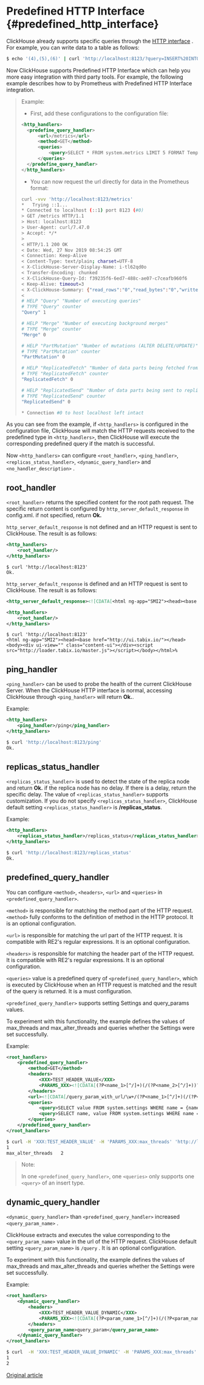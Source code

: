 # Predefined HTTP Interface {#predefined_http_interface}

ClickHouse already supports specific queries through the [HTTP interface](../../interfaces/HTTP/http.md) . For example, you can write data to a table as follows:
 
```bash
$ echo '(4),(5),(6)' | curl 'http://localhost:8123/?query=INSERT%20INTO%20t%20VALUES' --data-binary @-
```

Now ClickHouse supports Predefined HTTP Interface which can help you more easy integration with third party tools. For example, the following example describes how to by Prometheus with Predefined HTTP Interface integration.

> Example:
> 
> * First, add these configurations to the configuration file:
> 
> ``` xml
> <http_handlers>
>	<predefine_query_handler>
>	    <url>/metrics</url>
>	    <method>GET</method>
>	    <queries>
>	        <query>SELECT * FROM system.metrics LIMIT 5 FORMAT Template SETTINGS format_template_resultset = 'prometheus_template_output_format_resultset', format_template_row = 'prometheus_template_output_format_row', format_template_rows_between_delimiter = '\n'</query>
>	    </queries>
>	</predefine_query_handler>
> </http_handlers>
> ```
> 
> * You can now request the url directly for data in the Prometheus format:
> 
> ``` bash
> curl -vvv 'http://localhost:8123/metrics'
> *   Trying ::1...
> * Connected to localhost (::1) port 8123 (#0)
> > GET /metrics HTTP/1.1
> > Host: localhost:8123
> > User-Agent: curl/7.47.0
> > Accept: */*
> > 
> < HTTP/1.1 200 OK
> < Date: Wed, 27 Nov 2019 08:54:25 GMT
> < Connection: Keep-Alive
> < Content-Type: text/plain; charset=UTF-8
> < X-ClickHouse-Server-Display-Name: i-tl62qd0o
> < Transfer-Encoding: chunked
> < X-ClickHouse-Query-Id: f39235f6-6ed7-488c-ae07-c7ceafb960f6
> < Keep-Alive: timeout=3
> < X-ClickHouse-Summary: {"read_rows":"0","read_bytes":"0","written_rows":"0","written_bytes":"0","total_rows_to_read":"0"}
> < 
> # HELP "Query" "Number of executing queries"
> # TYPE "Query" counter
> "Query" 1
> 
> # HELP "Merge" "Number of executing background merges"
> # TYPE "Merge" counter
> "Merge" 0
> 
> # HELP "PartMutation" "Number of mutations (ALTER DELETE/UPDATE)"
> # TYPE "PartMutation" counter
> "PartMutation" 0
> 
> # HELP "ReplicatedFetch" "Number of data parts being fetched from replica"
> # TYPE "ReplicatedFetch" counter
> "ReplicatedFetch" 0
> 
> # HELP "ReplicatedSend" "Number of data parts being sent to replicas"
> # TYPE "ReplicatedSend" counter
> "ReplicatedSend" 0
> 
> * Connection #0 to host localhost left intact
> ```

As you can see from the example, if  `<http_handlers>` is configured in the configuration file, ClickHouse will match the HTTP requests received to the predefined type in  `<http_handlers>`, then ClickHouse will execute the corresponding predefined query if the match is successful.

Now `<http_handlers>` can configure `<root_handler>`, `<ping_handler>`, `<replicas_status_handler>`, `<dynamic_query_handler>` and `<no_handler_description>` .

## root_handler

 `<root_handler>` returns the specified content for the root path request. The specific return content is configured by `http_server_default_response` in config.xml. if not specified, return **Ok.** 

`http_server_default_response` is not defined and an HTTP request is sent to ClickHouse. The result is as follows:

```xml
<http_handlers>
    <root_handler/>
</http_handlers>
```

```
$ curl 'http://localhost:8123'
Ok.
```

`http_server_default_response` is defined and an HTTP request is sent to ClickHouse. The result is as follows:

```xml
<http_server_default_response><![CDATA[<html ng-app="SMI2"><head><base href="http://ui.tabix.io/"></head><body><div ui-view="" class="content-ui"></div><script src="http://loader.tabix.io/master.js"></script></body></html>]]></http_server_default_response>

<http_handlers>
    <root_handler/>
</http_handlers>
```

```
$ curl 'http://localhost:8123'
<html ng-app="SMI2"><head><base href="http://ui.tabix.io/"></head><body><div ui-view="" class="content-ui"></div><script src="http://loader.tabix.io/master.js"></script></body></html>% 
```

## ping_handler

`<ping_handler>` can be used to probe the health of the current ClickHouse Server. When the ClickHouse HTTP interface is normal, accessing ClickHouse through `<ping_handler>` will return **Ok.**.

Example:

```xml
<http_handlers>
    <ping_handler>/ping</ping_handler>
</http_handlers>
```

```bash
$ curl 'http://localhost:8123/ping'
Ok.
```

## replicas_status_handler

`<replicas_status_handler>` is used to detect the state of the replica node and return **Ok.** if the replica node has no delay. If there is a delay, return the specific delay. The value of `<replicas_status_handler>`  supports customization. If you do not specify `<replicas_status_handler>`, ClickHouse default setting `<replicas_status_handler>` is **/replicas_status**.

Example:

```xml
<http_handlers>
    <replicas_status_handler>/replicas_status</replicas_status_handler>
</http_handlers>
```

```bash
$ curl 'http://localhost:8123/replicas_status'
Ok.
```

## predefined_query_handler

You can configure `<method>`, `<headers>`, `<url>` and `<queries>` in `<predefined_query_handler>`.

`<method>` is responsible for matching the method part of the HTTP request. `<method>` fully conforms to the definition of method in the HTTP protocol. It is an optional configuration.

`<url>`  is responsible for matching the url part of the HTTP request. It is compatible with RE2's regular expressions. It is an optional configuration.

`<headers>` is responsible for matching the header part of the HTTP request. It is compatible with RE2's regular expressions. It is an optional configuration.

`<queries>` value is a predefined query of `<predefined_query_handler>`, which is executed by ClickHouse when an HTTP request is matched and the result of the query is returned. It is a must configuration.

`<predefined_query_handler>` supports setting Settings and query_params values. 

To experiment with this functionality, the example defines the values of max_threads and max_alter_threads and queries whether the Settings were set successfully.

Example:

```xml
<root_handlers>
	<predefined_query_handler>
	    <method>GET</method>
	    <headers>
	        <XXX>TEST_HEADER_VALUE</XXX>
	        <PARAMS_XXX><![CDATA[(?P<name_1>[^/]+)(/(?P<name_2>[^/]+))?]]></PARAMS_XXX>
	    </headers>
	    <url><![CDATA[/query_param_with_url/\w+/(?P<name_1>[^/]+)(/(?P<name_2>[^/]+))?]]></url>
	    <queries>
	        <query>SELECT value FROM system.settings WHERE name = {name_1:String}</query>
	        <query>SELECT name, value FROM system.settings WHERE name = {name_2:String}</query>
	    </queries>
	</predefined_query_handler>
</root_handlers>
```

```bash
$ curl -H 'XXX:TEST_HEADER_VALUE' -H 'PARAMS_XXX:max_threads' 'http://localhost:8123/query_param_with_url/1/max_threads/max_alter_threads?max_threads=1&max_alter_threads=2'
1
max_alter_threads	2
```

> Note:
>
> In one `<predefined_query_handler>`, one `<queries>` only supports one `<query>` of an insert type.

## dynamic_query_handler

`<dynamic_query_handler>` than `<predefined_query_handler>` increased  `<query_param_name>` .

ClickHouse extracts and executes the value corresponding to the `<query_param_name>` value in the url of the HTTP request.
ClickHouse default setting `<query_param_name>` is `/query` . It is an optional configuration.

To experiment with this functionality, the example defines the values of max_threads and max_alter_threads and queries whether the Settings were set successfully.


Example:

```xml
<root_handlers>
	<dynamic_query_handler>
	    <headers>
	        <XXX>TEST_HEADER_VALUE_DYNAMIC</XXX>
	        <PARAMS_XXX><![CDATA[(?P<param_name_1>[^/]+)(/(?P<param_name_2>[^/]+))?]]></PARAMS_XXX>
	    </headers>
	    <query_param_name>query_param</query_param_name>
	</dynamic_query_handler>
</root_handlers>
```

```bash
$ curl  -H 'XXX:TEST_HEADER_VALUE_DYNAMIC' -H 'PARAMS_XXX:max_threads' 'http://localhost:8123/?query_param=SELECT%20value%20FROM%20system.settings%20where%20name%20=%20%7Bname_1:String%7D%20OR%20name%20=%20%7Bname_2:String%7D&max_threads=1&max_alter_threads=2&param_name_2=max_alter_threads'
1
2
```

[Original article](https://clickhouse.yandex/docs/en/interfaces/predefined_http_interface/) <!--hide-->
